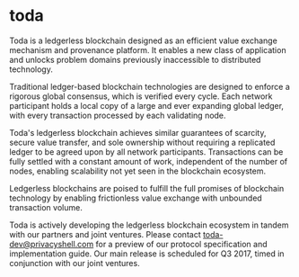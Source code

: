 # toda

Toda is a ledgerless blockchain designed as an efficient value exchange mechanism and provenance platform. It enables a new class of application and unlocks problem domains previously inaccessible to distributed technology.

Traditional ledger-based blockchain technologies are designed to enforce a rigorous global consensus, which is verified every cycle. Each network participant holds a local copy of a large and ever expanding global ledger, with every transaction processed by each validating node.

Toda's ledgerless blockchain achieves similar guarantees of scarcity, secure value transfer, and sole ownership without requiring a replicated ledger to be agreed upon by all network participants. Transactions can be fully settled with a constant amount of work, independent of the number of nodes, enabling scalability not yet seen in the blockchain ecosystem.

Ledgerless blockchains are poised to fulfill the full promises of blockchain technology by enabling frictionless value exchange with unbounded transaction volume.

Toda is actively developing the ledgerless blockchain ecosystem in tandem with our partners and joint ventures. Please contact toda-dev@privacyshell.com for a preview of our protocol specification and implementation guide. Our main release is scheduled for Q3 2017, timed in conjunction with our joint ventures.